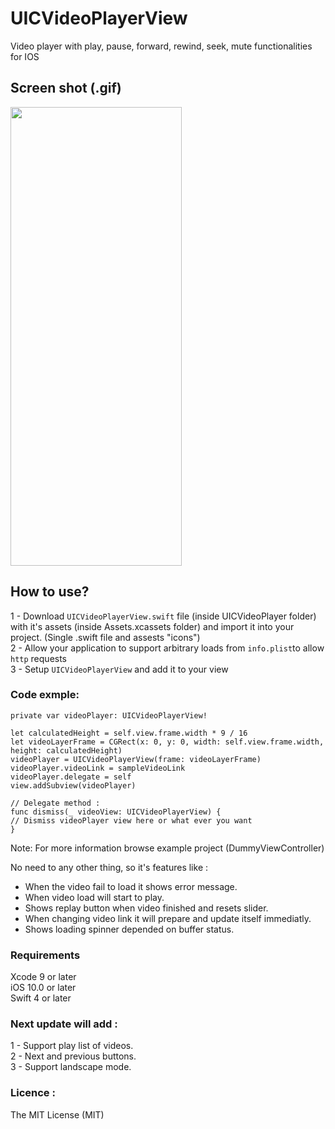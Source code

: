 # UICVideoPlayerView
Video player with play, pause, forward, rewind, seek, mute functionalities for IOS

## Screen shot (.gif)
<img src="https://github.com/Coder-ACJHP/UICVideoPlayerView/blob/master/videoPlayer.gif" width=274 height="734">

## How to use?
1 - Download `UICVideoPlayerView.swift` file (inside UICVideoPlayer folder) with it's assets (inside Assets.xcassets folder) and import it into your project. (Single .swift file and assests "icons")<br>
2 - Allow your application to support arbitrary loads from `info.plist`to allow `http` requests<br>
3 - Setup `UICVideoPlayerView` and add it to your view

### Code exmple: 
```
private var videoPlayer: UICVideoPlayerView!

let calculatedHeight = self.view.frame.width * 9 / 16
let videoLayerFrame = CGRect(x: 0, y: 0, width: self.view.frame.width, height: calculatedHeight)
videoPlayer = UICVideoPlayerView(frame: videoLayerFrame)
videoPlayer.videoLink = sampleVideoLink
videoPlayer.delegate = self
view.addSubview(videoPlayer)

// Delegate method :
func dismiss(_ videoView: UICVideoPlayerView) {
// Dismiss videoPlayer view here or what ever you want
}
```
Note: For more information browse example project (DummyViewController)

No need to any other thing, so it's features like :
- When the video fail to load it shows error message.
- When video load will start to play.
- Shows replay button when video finished and resets slider.
- When changing video link it will prepare and update itself immediatly.
- Shows loading spinner depended on buffer status.

### Requirements
Xcode 9 or later <br>
iOS 10.0 or later <br>
Swift 4 or later <br>

### Next update will add :
1 - Support play list of videos.<br>
2 - Next and previous buttons.<br>
3 - Support landscape mode.

### Licence :
The MIT License (MIT)
